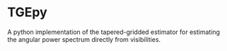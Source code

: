 # TGEpy
A python implementation of the tapered-gridded estimator for estimating the angular power spectrum directly from visibilities.
